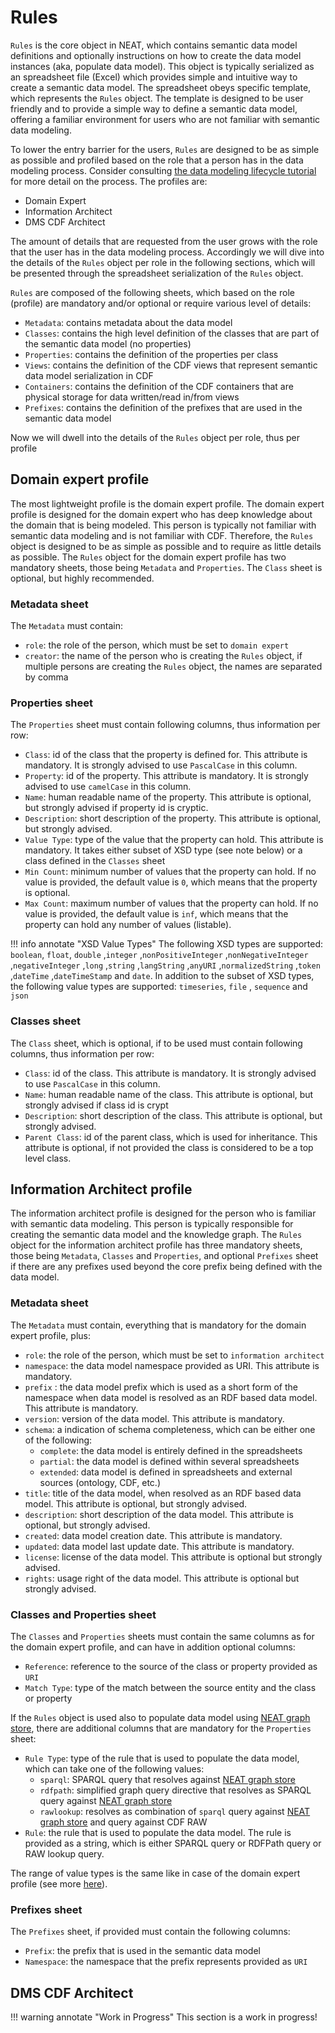 # Rules
`Rules` is the core object in NEAT, which contains semantic data model definitions and optionally instructions on how to create the data model instances (aka, populate data model). This object is typically serialized as an spreadsheet file (Excel) which provides simple and intuitive way to create a semantic data model. The spreadsheet obeys specific template, which represents the `Rules` object. The template is designed to be user friendly and to provide a simple way to define a semantic data model, offering a familiar environment for users who are not familiar with semantic data modeling.

To lower the entry barrier for the users, `Rules` are designed to be as simple as possible and profiled based on the role that a person has in the data modeling process. Consider consulting [the data modeling lifecycle tutorial](../tutorials/data-modeling-lifecycle/overview.md) for more detail on the process. The profiles are:

- Domain Expert
- Information Architect
- DMS CDF Architect

The amount of details that are requested from the user grows with the role that the user has in the data modeling process. Accordingly we will dive into the details of the `Rules` object per role in the following sections, which will be presented through the spreadsheet serialization of the `Rules` object.

`Rules` are composed of the following sheets, which based on the role (profile) are mandatory and/or optional or require various level of details:

- `Metadata`: contains metadata about the data model
- `Classes`: contains the high level definition of the classes that are part of the semantic data model (no properties)
- `Properties`: contains the definition of the properties per class
- `Views`: contains the definition of the CDF views that represent semantic data model serialization in CDF
- `Containers`: contains the definition of the CDF containers that are physical storage for data written/read in/from views
- `Prefixes`: contains the definition of the prefixes that are used in the semantic data model


Now we will dwell into the details of the `Rules` object per role, thus per profile

## Domain expert profile
The most lightweight profile is the domain expert profile. The domain expert profile is designed for the domain expert who has deep knowledge about the domain that is being modeled. This person is typically not familiar with semantic data modeling and is not familiar with CDF. Therefore, the `Rules` object is designed to be as simple as possible and to require as little details as possible. The `Rules` object for the domain expert profile has two mandatory sheets, those being `Metadata` and `Properties`. The `Class` sheet is optional, but highly recommended.

### Metadata sheet
The `Metadata` must contain:

- `role`: the role of the person, which must be set to `domain expert`
- `creator`: the name of the person who is creating the `Rules` object, if multiple persons are creating the `Rules` object, the names are separated by comma

### Properties sheet
The `Properties` sheet must contain following columns, thus information per row:

- `Class`: id of the class that the property is defined for. This attribute is mandatory. It is strongly advised to use `PascalCase` in this column.
- `Property`: id of the property. This attribute is mandatory. It is strongly advised to use `camelCase` in this column.
- `Name`: human readable name of the property. This attribute is optional, but strongly advised if property id is cryptic.
- `Description`: short description of the property. This attribute is optional, but strongly advised.
- `Value Type`: type of the value that the property can hold. This attribute is mandatory. It takes either subset of XSD type (see note below) or a class defined in the `Classes` sheet
- `Min Count`: minimum number of values that the property can hold. If no value is provided, the default value is `0`, which means that the property is optional.
- `Max Count`: maximum number of values that the property can hold. If no value is provided, the default value is `inf`, which means that the property can hold any number of values (listable).

<a id="xsd-type-anchor"></a>
!!! info annotate "XSD Value Types"
    The following XSD types are supported:
    `boolean`, `float`, `double` ,`integer` ,`nonPositiveInteger` ,`nonNegativeInteger` ,`negativeInteger` ,`long` ,`string` ,`langString` ,`anyURI` ,`normalizedString` ,`token` ,`dateTime` ,`dateTimeStamp`  and `date`.
    In addition to the subset of XSD types, the following value types are supported:
    `timeseries`, `file` , `sequence` and `json`


### Classes sheet
The `Class` sheet, which is optional, if to be used must contain following columns, thus information per row:

- `Class`: id of the class. This attribute is mandatory. It is strongly advised to use `PascalCase` in this column.
- `Name`: human readable name of the class. This attribute is optional, but strongly advised if class id is crypt
- `Description`: short description of the class. This attribute is optional, but strongly advised.
- `Parent Class`: id of the parent class, which is used for inheritance. This attribute is optional, if not provided the class is considered to be a top level class.



## Information Architect profile
The information architect profile is designed for the person who is familiar with semantic data modeling. This person is typically responsible for creating the semantic data model and the knowledge graph. The `Rules` object for the information architect profile has three mandatory sheets, those being `Metadata`, `Classes` and `Properties`, and optional `Prefixes` sheet if there are any prefixes used beyond the core prefix being defined with the data model.

### Metadata sheet
The `Metadata` must contain, everything that is mandatory for the domain expert profile, plus:

- `role`: the role of the person, which must be set to `information architect`
- `namespace`: the data model namespace provided as URI. This attribute is mandatory.
- `prefix` : the data model prefix which is used as a short form of the namespace when data model is resolved as an RDF based data model. This attribute is mandatory.
- `version`: version of the data model. This attribute is mandatory.
- `schema`: a indication of schema completeness, which can be either one of the following:
    - `complete`: the data model is entirely defined in the spreadsheets
    - `partial`: the data model is defined within several spreadsheets
    - `extended`: data model is defined in spreadsheets and external sources (ontology, CDF, etc.)
- `title`: title of the data model, when resolved as an RDF based data model. This attribute is optional, but strongly advised.
- `description`: short description of the data model. This attribute is optional, but strongly advised.
- `created`: data model creation date. This attribute is mandatory.
- `updated`: data model last update date. This attribute is mandatory.
- `license`: license of the data model. This attribute is optional but strongly advised.
- `rights`: usage right of the data model. This attribute is optional but strongly advised.

### Classes and Properties sheet
The `Classes` and `Properties` sheets must contain the same columns as for the domain expert profile, and can have in addition optional columns:

- `Reference`: reference to the source of the class or property provided as `URI`
- `Match Type`: type of the match between the source entity and the class or property

If the `Rules` object is used also to populate data model using [NEAT graph store](./graph.md), there are additional columns that are mandatory for the `Properties` sheet:

- `Rule Type`: type of the rule that is used to populate the data model, which can take one of the following values:
    - `sparql`: SPARQL query that resolves against [NEAT graph store](./graph.md)
    - `rdfpath`: simplified graph query directive that resolves as SPARQL query against [NEAT graph store](./graph.md)
    - `rawlookup`: resolves as combination of `sparql` query against [NEAT graph store](./graph.md) and query against CDF RAW
- `Rule`: the rule that is used to populate the data model. The rule is provided as a string, which is either SPARQL query or RDFPath query or RAW lookup query.

The range of value types is the same like in case of the domain expert profile (see more  [here](#xsd-type-anchor)).

### Prefixes sheet
The `Prefixes` sheet, if provided must contain the following columns:

- `Prefix`: the prefix that is used in the semantic data model
- `Namespace`: the namespace that the prefix represents provided as `URI`

## DMS CDF Architect
!!! warning annotate "Work in Progress"
    This section is a work in progress!
